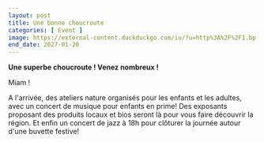 ```yaml
---
layout: post
title: Une bonne choucroute
categories: [ Event ]
image: https://external-content.duckduckgo.com/iu/?u=http%3A%2F%2F1.bp.blogspot.com%2F_M8NP7SCKXlY%2FTS_TdNOwR0I%2FAAAAAAAAE4c%2FxuhqLuwRAcg%2Fs1600%2FIMG_0014.JPG&f=1&nofb=1
end_date: 2027-01-20
---
```


**Une superbe choucroute ! Venez nombreux !**

Miam !

A l'arrivée, des ateliers nature organisés pour les enfants et les adultes, avec un concert de musique pour enfants en prime! Des exposants proposant des produits locaux et bios seront là pour vous faire découvrir la région. Et enfin un concert de jazz à 18h pour clôturer la journée autour d'une buvette festive!

